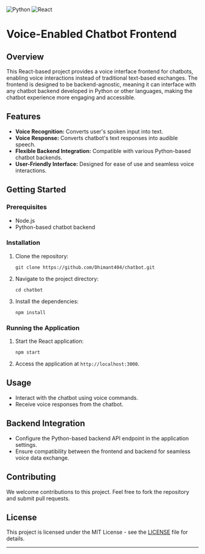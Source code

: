 ![Python](https://img.shields.io/badge/Python-3776AB?style=for-the-badge&logo=python&logoColor=white)
![React](https://img.shields.io/badge/React-20232A?style=for-the-badge&logo=react&logoColor=61DAFB)

# Voice-Enabled Chatbot Frontend

## Overview
This React-based project provides a voice interface frontend for chatbots, enabling voice interactions instead of traditional text-based exchanges. The frontend is designed to be backend-agnostic, meaning it can interface with any chatbot backend developed in Python or other languages, making the chatbot experience more engaging and accessible.

## Features
- **Voice Recognition:** Converts user's spoken input into text.
- **Voice Response:** Converts chatbot's text responses into audible speech.
- **Flexible Backend Integration:** Compatible with various Python-based chatbot backends.
- **User-Friendly Interface:** Designed for ease of use and seamless voice interactions.

## Getting Started
### Prerequisites
- Node.js
- Python-based chatbot backend

### Installation
1. Clone the repository:
   ```
   git clone https://github.com/Dhimant404/chatbot.git
   ```
2. Navigate to the project directory:
   ```
   cd chatbot
   ```
3. Install the dependencies:
   ```
   npm install
   ```

### Running the Application
1. Start the React application:
   ```
   npm start
   ```
2. Access the application at `http://localhost:3000`.

## Usage
- Interact with the chatbot using voice commands.
- Receive voice responses from the chatbot.

## Backend Integration
- Configure the Python-based backend API endpoint in the application settings.
- Ensure compatibility between the frontend and backend for seamless voice data exchange.

## Contributing
We welcome contributions to this project. Feel free to fork the repository and submit pull requests.

## License
This project is licensed under the MIT License - see the [LICENSE](LICENSE) file for details.

---
